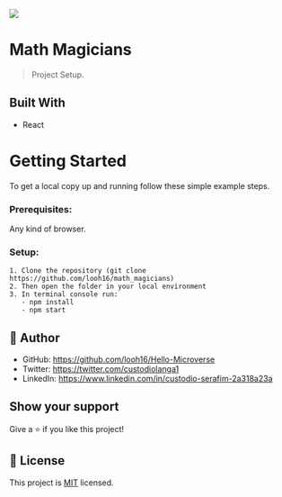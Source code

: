 ![](https://img.shields.io/badge/Microverse-blueviolet)

# Math Magicians

>Project Setup.


## Built With

- React

# Getting Started
To get a local copy up and running follow these simple example steps.

### Prerequisites: 
Any kind of browser. 

### Setup:
    1. Clone the repository (git clone https://github.com/looh16/math_magicians)
    2. Then open the folder in your local environment 
    3. In terminal console run:
       - npm install
       - npm start


## 👤 **Author**

- GitHub: https://github.com/looh16/Hello-Microverse
- Twitter: https://twitter.com/custodiolanga1
- LinkedIn: https://www.linkedin.com/in/custodio-serafim-2a318a23a


## Show your support

Give a ⭐️ if you like this project!


## 📝 License

This project is [MIT](./MIT.md) licensed.
